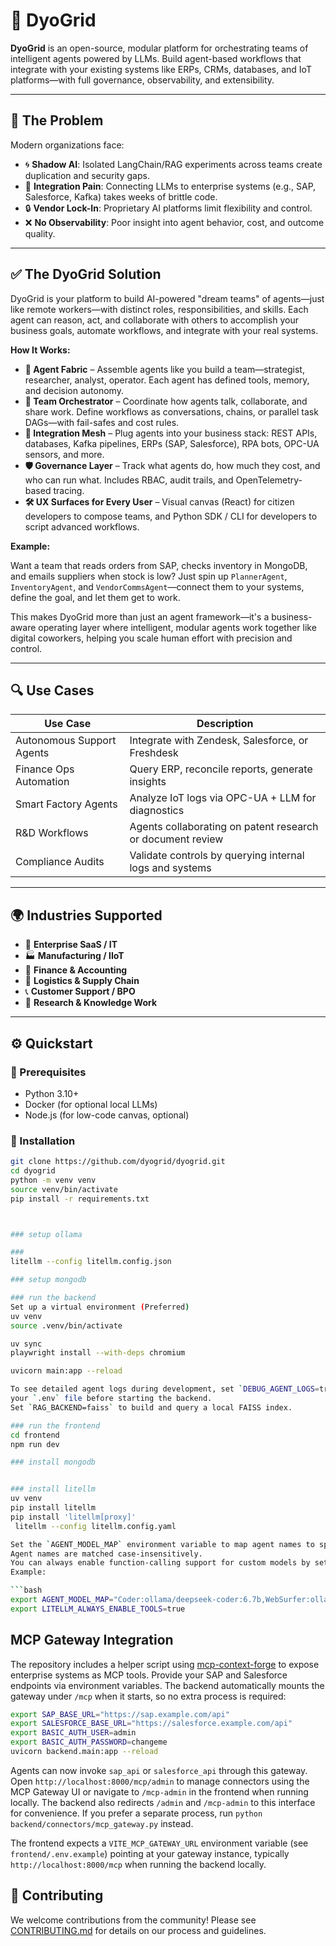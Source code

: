 # 🧠 DyoGrid

**DyoGrid** is an open-source, modular platform for orchestrating teams of intelligent agents powered by LLMs. Build agent-based workflows that integrate with your existing systems like ERPs, CRMs, databases, and IoT platforms—with full governance, observability, and extensibility.

---

## 🚨 The Problem

Modern organizations face:

- 🌀 **Shadow AI**: Isolated LangChain/RAG experiments across teams create duplication and security gaps.
- 🔌 **Integration Pain**: Connecting LLMs to enterprise systems (e.g., SAP, Salesforce, Kafka) takes weeks of brittle code.
- 🔒 **Vendor Lock-In**: Proprietary AI platforms limit flexibility and control.
- ❌ **No Observability**: Poor insight into agent behavior, cost, and outcome quality.

---

## ✅ The DyoGrid Solution

DyoGrid is your platform to build AI-powered "dream teams" of agents—just like remote workers—with distinct roles, responsibilities, and skills. Each agent can reason, act, and collaborate with others to accomplish your business goals, automate workflows, and integrate with your real systems.

**How It Works:**

- **🤖 Agent Fabric** – Assemble agents like you build a team—strategist, researcher, analyst, operator. Each agent has defined tools, memory, and decision autonomy.
- **🔁 Team Orchestrator** – Coordinate how agents talk, collaborate, and share work. Define workflows as conversations, chains, or parallel task DAGs—with fail-safes and cost rules.
- **🔌 Integration Mesh** – Plug agents into your business stack: REST APIs, databases, Kafka pipelines, ERPs (SAP, Salesforce), RPA bots, OPC-UA sensors, and more.
- **🛡️ Governance Layer** – Track what agents do, how much they cost, and who can run what. Includes RBAC, audit trails, and OpenTelemetry-based tracing.
- **🛠️ UX Surfaces for Every User** – Visual canvas (React) for citizen developers to compose teams, and Python SDK / CLI for developers to script advanced workflows.

**Example:**

Want a team that reads orders from SAP, checks inventory in MongoDB, and emails suppliers when stock is low? Just spin up `PlannerAgent`, `InventoryAgent`, and `VendorCommsAgent`—connect them to your systems, define the goal, and let them get to work.

This makes DyoGrid more than just an agent framework—it's a business-aware operating layer where intelligent, modular agents work together like digital coworkers, helping you scale human effort with precision and control.

---

## 🔍 Use Cases

| Use Case                     | Description                                               |
|-----------------------------|-----------------------------------------------------------|
| Autonomous Support Agents   | Integrate with Zendesk, Salesforce, or Freshdesk          |
| Finance Ops Automation      | Query ERP, reconcile reports, generate insights           |
| Smart Factory Agents        | Analyze IoT logs via OPC-UA + LLM for diagnostics         |
| R&D Workflows               | Agents collaborating on patent research or document review|
| Compliance Audits           | Validate controls by querying internal logs and systems   |

---

## 🌍 Industries Supported

- 🏢 **Enterprise SaaS / IT**
- 🏭 **Manufacturing / IIoT**
- 🧾 **Finance & Accounting**
- 🚚 **Logistics & Supply Chain**
- 📞 **Customer Support / BPO**
- 🧠 **Research & Knowledge Work**

---

## ⚙️ Quickstart

### 🔧 Prerequisites

- Python 3.10+
- Docker (for optional local LLMs)
- Node.js (for low-code canvas, optional)

### 🚀 Installation

```bash
git clone https://github.com/dyogrid/dyogrid.git
cd dyogrid
python -m venv venv
source venv/bin/activate
pip install -r requirements.txt



### setup ollama

###
litellm --config litellm.config.json

### setup mongodb

### run the backend
Set up a virtual environment (Preferred)
uv venv
source .venv/bin/activate

uv sync
playwright install --with-deps chromium

uvicorn main:app --reload

To see detailed agent logs during development, set `DEBUG_AGENT_LOGS=true` in
your `.env` file before starting the backend.
Set `RAG_BACKEND=faiss` to build and query a local FAISS index.

### run the frontend
cd frontend
npm run dev

### install mongodb


### install litellm
uv venv
pip install litellm
pip install 'litellm[proxy]'
 litellm --config litellm.config.yaml

Set the `AGENT_MODEL_MAP` environment variable to map agent names to specific models.  
Agent names are matched case-insensitively.
You can always enable function-calling support for custom models by setting `LITELLM_ALWAYS_ENABLE_TOOLS=true`.
Example:

```bash
export AGENT_MODEL_MAP="Coder:ollama/deepseek-coder:6.7b,WebSurfer:ollama/llama3.1"
export LITELLM_ALWAYS_ENABLE_TOOLS=true
```

## MCP Gateway Integration

The repository includes a helper script using
[mcp-context-forge](https://github.com/IBM/mcp-context-forge) to expose
enterprise systems as MCP tools. Provide your SAP and Salesforce endpoints
via environment variables. The backend automatically mounts the gateway under
`/mcp` when it starts, so no extra process is required:

```bash
export SAP_BASE_URL="https://sap.example.com/api"
export SALESFORCE_BASE_URL="https://salesforce.example.com/api"
export BASIC_AUTH_USER=admin
export BASIC_AUTH_PASSWORD=changeme
uvicorn backend.main:app --reload
```

Agents can now invoke `sap_api` or `salesforce_api` through this gateway. Open
`http://localhost:8000/mcp/admin` to manage connectors using the MCP Gateway UI
or navigate to `/mcp-admin` in the frontend when running locally. The backend
also redirects `/admin` and `/mcp-admin` to this interface for convenience. If
you prefer a separate process, run `python backend/connectors/mcp_gateway.py`
instead.

The frontend expects a `VITE_MCP_GATEWAY_URL` environment variable (see
`frontend/.env.example`) pointing at your gateway instance, typically
`http://localhost:8000/mcp` when running the backend locally.


## 🤝 Contributing

We welcome contributions from the community! Please see [CONTRIBUTING.md](CONTRIBUTING.md) for details on our process and guidelines.


